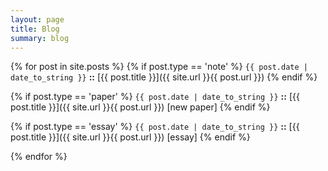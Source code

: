 ```yaml
---
layout: page
title: Blog
summary: blog
---
```


{% for post in site.posts %}
{% if post.type == 'note' %}
`{{ post.date | date_to_string }}` **::** [{{ post.title }}]({{ site.url }}{{ post.url }})
{% endif %}

{% if post.type == 'paper' %}
`{{ post.date | date_to_string }}` **::** [{{ post.title }}]({{ site.url }}{{ post.url }}) [new paper]
{% endif %}

{% if post.type == 'essay' %}
`{{ post.date | date_to_string }}` **::** [{{ post.title }}]({{ site.url }}{{ post.url }}) [essay]
{% endif %}

{% endfor %}
